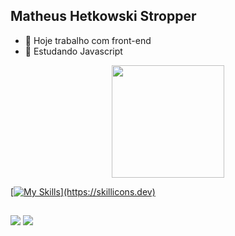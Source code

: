 ## Matheus Hetkowski Stropper

- 🔭 Hoje trabalho com front-end
- 🌱 Estudando Javascript

<div align="center">
  <a href="https://github.com/mstropper">
  <!-- <img height="180em" src="https://github-readme-stats.vercel.app/api?username=mstropper&show_icons=true&theme=dark&include_all_commits=true&count_private=true"/> -->
  <img height="180em" src="https://github-readme-stats.vercel.app/api/top-langs/?username=mstropper&layout=compact&langs_count=7&theme=dark"/>
</div>



[![My Skills](https://skillicons.dev/icons?i=js,react,ts,html,css,)](https://skillicons.dev)
  
 ##
  
  <div> 
  <a href = "mailto:matheusstropper@gmail.com"><img src="https://img.shields.io/badge/-Gmail-%23333?style=for-the-badge&logo=gmail&logoColor=white"         target="_blank"></a>
  <a href="https://www.linkedin.com/in/matheushetkowski/" target="_blank"><img src="https://img.shields.io/badge/-LinkedIn-%230077B5?style=for-the-badge&logo=linkedin&logoColor=white" target="_blank"></a> 
  </div>

